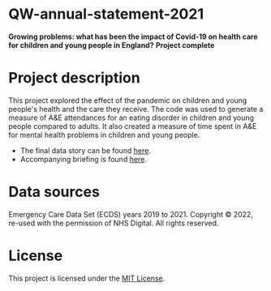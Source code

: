 # QW-annual-statement-2021

<b>Growing problems: what has been the impact of Covid-19 on health care for children and young people in England?</b>
<b>Project complete</b>

# Project description
This project explored the effect of the pandemic on children and young people's health and the care they receive. The code was used to generate a measure of A&E attendances for an eating disorder in children and young people compared to adults. It also created a measure of time spent in A&E for mental health problems in children and young people.

* The final data story can be found [here](https://www.nuffieldtrust.org.uk/public/files/2022-01/growing-problems/#1).
* Accompanying briefing is found [here](https://www.nuffieldtrust.org.uk/resource/growing-problems-in-detail-covid-19-s-impact-on-health-care-for-children-and-young-people-in-england).

# Data sources
Emergency Care Data Set (ECDS) years 2019 to 2021. Copyright © 2022, re-used with the permission of NHS Digital. All rights reserved.

# License
This project is licensed under the [MIT License](https://github.com/NuffieldTrust/QW-annual-statement-2021/LICENSE).
